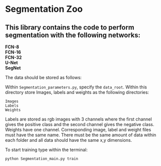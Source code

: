 # Segmentation Zoo

## This library contains the code to perform segmentation with the following networks:

**FCN-8** <br />
**FCN-16** <br />
**FCN-32** <br />
**U-Net** <br />
**SegNet** <br />

The data should be stored as follows: <br />

Within `Segmentation_parameters.py`, specify the `data_root`. Within this directory store Images, labels and weights as the following directories:

`Images` <br />
`Labels` <br />
`Weights` <br />

Labels are stored as rgb images with 3 channels where the first channel gives the positive class and the second channel gives the negative class. Weights have one channel. Corresponding image, label and weight files must have the same name. There must be the same amount of data within each folder and all data should have the same x,y dimensions. 

To start training type within the terminal: <br />

`python Segmentation_main.py train`






